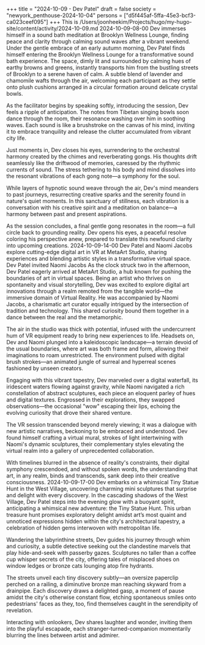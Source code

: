 +++
title = "2024-10-09 - Dev Patel"
draft = false
society = "newyork_penthouse-2024-10-04"
persons = ["d5f445af-5ffa-45e3-bcf3-ca023ceef095"]
+++
This is /Users/joonheekim/Projects/hugo/my-hugo-site/content/activity/2024-10-09.md
2024-10-09-08-00
Dev immerses himself in a sound bath meditation at Brooklyn Wellness Lounge, finding peace and clarity through calming sound waves after a vibrant weekend.
Under the gentle embrace of an early autumn morning, Dev Patel finds himself entering the Brooklyn Wellness Lounge for a transformative sound bath experience. The space, dimly lit and surrounded by calming hues of earthy browns and greens, instantly transports him from the bustling streets of Brooklyn to a serene haven of calm. A subtle blend of lavender and chamomile wafts through the air, welcoming each participant as they settle onto plush cushions arranged in a circular formation around delicate crystal bowls.

As the facilitator begins by speaking softly, introducing the session, Dev feels a ripple of anticipation. The notes from Tibetan singing bowls soon dance through the room, their resonance washing over him in soothing waves. Each sound is like a brushstroke on the canvas of his mind, inviting it to embrace tranquility and release the clutter accumulated from vibrant city life. 

Just moments in, Dev closes his eyes, surrendering to the orchestral harmony created by the chimes and reverberating gongs. His thoughts drift seamlessly like the driftwood of memories, caressed by the rhythmic currents of sound. The stress tethering to his body and mind dissolves into the resonant vibrations of each gong note—a symphony for the soul.

While layers of hypnotic sound weave through the air, Dev's mind meanders to past journeys, resurrecting creative sparks and the serenity found in nature's quiet moments. In this sanctuary of stillness, each vibration is a conversation with his creative spirit and a meditation on balance—a harmony between past and present aspirations. 

As the session concludes, a final gentle gong resonates in the room—a full circle back to grounding reality. Dev opens his eyes, a peaceful resolve coloring his perspective anew, prepared to translate this newfound clarity into upcoming creations.
2024-10-09-14-00
Dev Patel and Naomi Jacobs explore cutting-edge digital art in VR at MetaArt Studio, sharing experiences and blending artistic styles in a transformative virtual space.
Dev Patel invited Naomi Jacobs
As the clock struck two in the afternoon, Dev Patel eagerly arrived at MetaArt Studio, a hub known for pushing the boundaries of art in virtual spaces. Being an artist who thrives on spontaneity and visual storytelling, Dev was excited to explore digital art innovations through a realm remoted from the tangible world—the immersive domain of Virtual Reality. He was accompanied by Naomi Jacobs, a charismatic art curator equally intrigued by the intersection of tradition and technology. This shared curiosity bound them together in a dance between the real and the metamorphic.

The air in the studio was thick with potential, infused with the undercurrent hum of VR equipment ready to bring new experiences to life. Headsets on, Dev and Naomi plunged into a kaleidoscopic landscape—a terrain devoid of the usual boundaries, where art was both frame and form, allowing their imaginations to roam unrestricted. The environment pulsed with digital brush strokes—an animated jungle of surreal and hyperreal scenes fashioned by unseen creators.

Engaging with this vibrant tapestry, Dev marveled over a digital waterfall, its iridescent waters flowing against gravity, while Naomi navigated a rich constellation of abstract sculptures, each piece an eloquent parley of hues and digital textures. Engrossed in their explorations, they swapped observations—the occasional "wow" escaping their lips, echoing the evolving curiosity that drove their shared venture.

The VR session transcended beyond merely viewing; it was a dialogue with new artistic narratives, beckoning to be embraced and understood. Dev found himself crafting a virtual mural, strokes of light intertwining with Naomi's dynamic sculptures, their complementary styles elevating the virtual realm into a gallery of unprecedented collaboration.

With timelines blurred in the absence of reality's constraints, their digital symphony crescendoed, and without spoken words, the understanding that art, in any realm, binds and transcends, sank deep into their creative consciousness.
2024-10-09-17-00
Dev embarks on a whimsical Tiny Statue Hunt in the West Village, uncovering charming mini sculptures that surprise and delight with every discovery.
In the cascading shadows of the West Village, Dev Patel steps into the evening glow with a buoyant spirit, anticipating a whimsical new adventure: the Tiny Statue Hunt. This urban treasure hunt promises exploratory delight amidst art’s most quaint and unnoticed expressions hidden within the city's architectural tapestry, a celebration of hidden gems interwoven with metropolitan life.

Wandering the labyrinthine streets, Dev guides his journey through whim and curiosity, a subtle detective seeking out the clandestine marvels that play hide-and-seek with passerby gazes. Sculptures no taller than a coffee cup whisper secrets of the city, offering tales of misplaced shoes on window ledges or bronze cats lounging atop fire hydrants.

The streets unveil each tiny discovery subtly—an oversize paperclip perched on a railing, a diminutive bronze man reaching skyward from a drainpipe. Each discovery draws a delighted gasp, a moment of pause amidst the city's otherwise constant flow, etching spontaneous smiles onto pedestrians' faces as they, too, find themselves caught in the serendipity of revelation.

Interacting with onlookers, Dev shares laughter and wonder, inviting them into the playful escapade, each stranger-turned-companion momentarily blurring the lines between artist and admirer.
